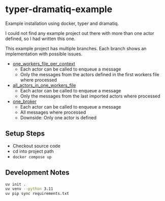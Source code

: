 # typer-dramatiq-example

Example installation using docker, typer and dramatiq.

I could not find any example project out there with more than one actor defined, so I had written this one.

This example project has multiple branches. Each branch shows an implementation with possible issues.

* [one_workers_file_per_context](https://github.com/stevleibelt/typer-dramatiq-example/tree/one_workers_file_per_context)
  * Each actor can be called to enqueue a message
  * Only the messages from the actors defined in the first workers file where processed
* [all_actors_in_one_workers_file](https://github.com/stevleibelt/typer-dramatiq-example/tree/all_actors_in_one_workers_file)
  * Each actor can be called to enqueue a message
  * Only the messages from the last imported actors where processed
* [one_broker](https://github.com/stevleibelt/typer-dramatiq-example/tree/one_broker)
  * Each actor can be called to enqueue a message
  * All messages where processed
  * Downside: Only one actor is defined

## Setup Steps

* Checkout source code
* cd into project path
* `docker compose up`

## Development Notes

```bash
uv init .
uv venv --python 3.11
uv pip sync requirements.txt
```
